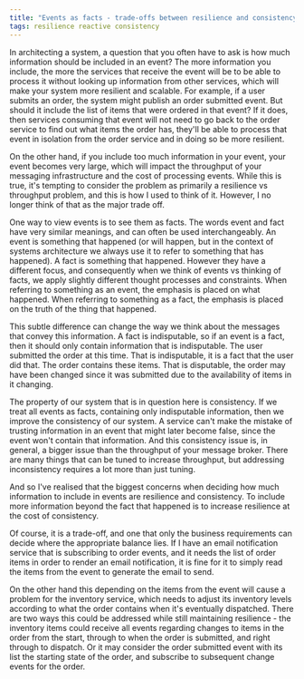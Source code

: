 ```yaml
---
title: "Events as facts - trade-offs between resilience and consistency"
tags: resilience reactive consistency
---
```


In architecting a system, a question that you often have to ask is how much information should be included in an event? The more information you include, the more the services that receive the event will be to be able to process it without looking up information from other services, which will make your system more resilient and scalable.  For example, if a user submits an order, the system might publish an order submitted event.  But should it include the list of items that were ordered in that event?  If it does, then services consuming that event will not need to go back to the order service to find out what items the order has, they'll be able to process that event in isolation from the order service and in doing so be more resilient.

On the other hand, if you include too much information in your event, your event becomes very large, which will impact the throughput of your messaging infrastructure and the cost of processing events.  While this is true, it's tempting to consider the problem as primarily a resilience vs throughput problem, and this is how I used to think of it.  However, I no longer think of that as the major trade off.

One way to view events is to see them as facts.  The words event and fact have very similar meanings, and can often be used interchangeably.  An event is something that happened (or will happen, but in the context of systems architecture we always use it to refer to something that has happened).  A fact is something that happened.  However they have a different focus, and consequently when we think of events vs thinking of facts, we apply slightly different thought processes and constraints.  When referring to something as an event, the emphasis is placed on what happened.  When referring to something as a fact, the emphasis is placed on the truth of the thing that happened.

This subtle difference can change the way we think about the messages that convey this information.  A fact is indisputable, so if an event is a fact, then it should only contain information that is indisputable.  The user submitted the order at this time.  That is indisputable, it is a fact that the user did that.  The order contains these items.  That is disputable, the order may have been changed since it was submitted due to the availability of items in it changing.

The property of our system that is in question here is consistency.  If we treat all events as facts, containing only indisputable information, then we improve the consistency of our system.  A service can't make the mistake of trusting information in an event that might later become false, since the event won't contain that information.  And this consistency issue is, in general, a bigger issue than the throughput of your message broker.  There are many things that can be tuned to increase throughput, but addressing inconsistency requires a lot more than just tuning.

And so I've realised that the biggest concerns when deciding how much information to include in events are resilience and consistency.  To include more information beyond the fact that happened is to increase resilience at the cost of consistency.

Of course, it is a trade-off, and one that only the business requirements can decide where the appropriate balance lies.  If I have an email notification service that is subscribing to order events, and it needs the list of order items in order to render an email notification, it is fine for it to simply read the items from the event to generate the email to send.

On the other hand this depending on the items from the event will cause a problem for the inventory service, which needs to adjust its inventory levels according to what the order contains when it's eventually dispatched.  There are two ways this could be addressed while still maintaining resilience - the inventory items could receive all events regarding changes to items in the order from the start, through to when the order is submitted, and right through to dispatch.  Or it may consider the order submitted event with its list the starting state of the order, and subscribe to subsequent change events for the order.
